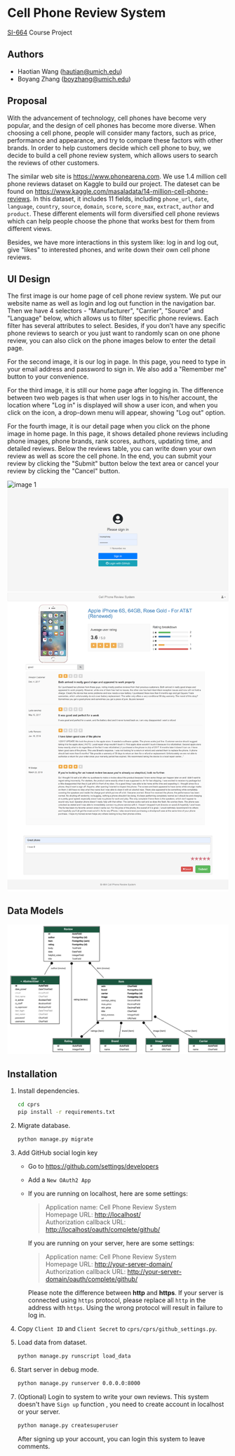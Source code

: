 # Cell Phone Review System

[SI-664](https://dj4e.com) Course Project

## Authors

- Haotian Wang (<hautian@umich.edu>)
- Boyang Zhang (<boyzhang@umich.edu>)

## Proposal

With the advancement of technology, cell phones have become very popular, and the design of cell phones has become more diverse. When choosing a cell phone, people will consider many factors, such as price, performance and appearance, and try to compare these factors with other brands. In order to help customers decide which cell phone to buy, we decide to build a cell phone review system, which allows users to search the reviews of other customers.

The similar web site is <https://www.phonearena.com>. We use 1.4 million cell phone reviews dataset on Kaggle to build our project. The dateset can be found on <https://www.kaggle.com/masaladata/14-million-cell-phone-reviews>. In this dataset, it includes 11 fields, including `phone_url`, `date`, `language`, `country`, `source`, `domain`, `score`, `score_max`, `extract`, `author` and `product`. These different elements will form diversified cell phone reviews which can help people choose the phone that works best for them from different views.

Besides, we have more interactions in this system like: log in and log out, give "likes" to interested phones, and write down their own cell phone reviews.

## UI Design

The first image is our home page of cell phone review system. We put our website name as well as login and log out function in the navigation bar. Then we have 4 selectors - "Manufacturer", "Carrier", "Source" and "Language" below, which allows us to filter specific phone reviews. Each filter has several attributes to select. Besides, if you don’t have any specific phone reviews to search or you just want to randomly scan on one phone review, you can also click on the phone images below to enter the detail page.

For the second image, it is our log in page. In this page, you need to type in your email address and password to sign in. We also add a "Remember me" button to your convenience. 

For the third image, it is still our home page after logging in. The difference between two web pages is that when user logs in to his/her account, the location where "Log in" is displayed will show a user icon, and when you click on the icon, a drop-down menu will appear, showing "Log out" option.

For the fourth image, it is our detail page when you click on the phone image in home page. In this page, it shows detailed phone reviews including phone images, phone brands, rank scores, authors, updating time, and detailed reviews. Below the reviews table, you can write down your own review as well as score the cell phone. In the end, you can submit your review by clicking the "Submit" button below the text area or cancel your review by clicking the "Cancel" button.

![image 1](docs/img/ui-design-1.png)
![image 2](docs/img/ui-design-2.png)
![image 3](docs/img/ui-design-3.png)

## Data Models

![models](docs/img/models.svg)

## Installation

1. Install dependencies.

    ```bash
    cd cprs
    pip install -r requirements.txt
    ```

2. Migrate database.

    ```bash
    python manage.py migrate
    ```

3. Add GitHub social login key
    - Go to <https://github.com/settings/developers>
    - Add a `New OAuth2 App`
    - If you are running on localhost, here are some settings:
        > Application name: Cell Phone Review System  
        > Homepage URL: <http://localhost/>  
        > Authorization callback URL: <http://localhost/oauth/complete/github/>

      If you are running on your server, here are some settings:
        > Application name: Cell Phone Review System  
        > Homepage URL: <http://your-server-domain/>  
        > Authorization callback URL: <http://your-server-domain/oauth/complete/github/>

      Please note the difference between **http** and **https**. If your server is connected using `https` protocol, please replace all `http` in the address with `https`. Using the wrong protocol will result in failure to log in.
4. Copy `Client ID` and `Client Secret` to `cprs/cprs/github_settings.py`.
5. Load data from dataset.
    ```bash
    python manage.py runscript load_data
    ```

6. Start server in debug mode.

    ```bash
    python manage.py runserver 0.0.0.0:8000
    ```
7. (Optional) Login to system to write your own reviews.
    This system doesn't have `Sign up` function , you need to create account in localhost or your server.
    ```bash
    python manage.py createsuperuser
    ```
    After signing up your account, you can login this system to leave comments.